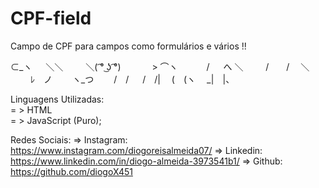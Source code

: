 # CPF-field

Campo de CPF para campos como formulários e vários !!

⊂_ヽ
　 ＼＼ 
　　 ＼( ͡° ͜ʖ ͡°)
　　　 >   ⌒ヽ
　　　/ 　 へ  ＼
　　 /　　/　  ＼
　　 ﾚ　ノ　　   ヽ_つ
　　/　/
　 /　/|
　(　(ヽ
　_|　|、

Linguagens Utilizadas:
<br>
 = > HTML
 <br>
 = > JavaScript (Puro);
<br>

 Redes Sociais:
   => Instagram: https://www.instagram.com/diogoreisalmeida07/
   => Linkedin: https://www.linkedin.com/in/diogo-almeida-3973541b1/
   => Github: https://github.com/diogoX451